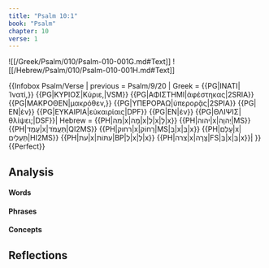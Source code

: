 ```yaml
---
title: "Psalm 10:1"
book: "Psalm"
chapter: 10
verse: 1
---
```

![[/Greek/Psalm/010/Psalm-010-001G.md#Text]]
![[/Hebrew/Psalm/010/Psalm-010-001H.md#Text]]

{{Infobox Psalm/Verse |
  previous = Psalm/9/20 |
  Greek = {{PG|ΙΝΑΤΙ|Ἱνατί,}} {{PG|ΚΥΡΙΟΣ|Κύριε,|VSM}} {{PG|ΑΦΙΣΤΗΜΙ|ἀφέστηκας|2SRIA}} {{PG|ΜΑΚΡΟΘΕΝ|μακρόθεν,}} {{PG|ΥΠΕΡΟΡΑΩ|ὑπερορᾷς|2SPIA}} {{PG|ΕΝ|ἐν}} {{PG|ΕΥΚΑΙΡΙΑ|εὐκαιρίαις|DPF}} {{PG|ΕΝ|ἐν}} {{PG|ΘΛΙΨΙΣ|θλίψει;|DSF}}|
  Hebrew = {{PH|מה|x|מָה|x|לְ|x|לָ|x}} {{PH|יהוה|x|יְהוָה|MS}} {{PH|עָמַד|x|תַּעֲמֹד|QI2MS}} {{PH|רחוק|x|רָחוֹק|MS|בְּ|x|בְּ|x}} {{PH|עָלַם|x|תַּעְלִים|HI2MS}} {{PH|עת|x|עִתּוֹת|BP|לְ|x|לְ|x}} {{PH|צרה|x|צָּרָה|FS|בְּ|x|בַּ|x}}׃|
}}{{Perfect}}

## Analysis

#### Words

#### Phrases

#### Concepts

## Reflections
